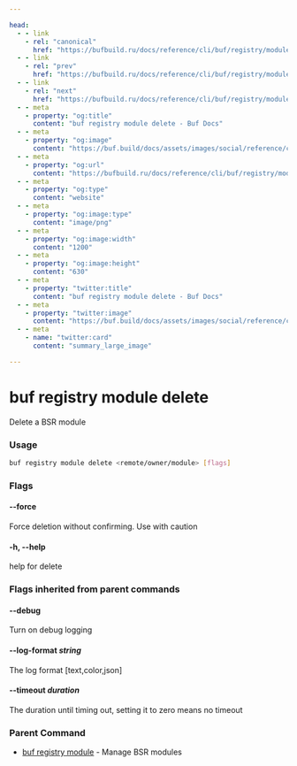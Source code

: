 ```yaml
---

head:
  - - link
    - rel: "canonical"
      href: "https://bufbuild.ru/docs/reference/cli/buf/registry/module/delete/"
  - - link
    - rel: "prev"
      href: "https://bufbuild.ru/docs/reference/cli/buf/registry/module/create/"
  - - link
    - rel: "next"
      href: "https://bufbuild.ru/docs/reference/cli/buf/registry/module/deprecate/"
  - - meta
    - property: "og:title"
      content: "buf registry module delete - Buf Docs"
  - - meta
    - property: "og:image"
      content: "https://buf.build/docs/assets/images/social/reference/cli/buf/registry/module/delete.png"
  - - meta
    - property: "og:url"
      content: "https://bufbuild.ru/docs/reference/cli/buf/registry/module/delete/"
  - - meta
    - property: "og:type"
      content: "website"
  - - meta
    - property: "og:image:type"
      content: "image/png"
  - - meta
    - property: "og:image:width"
      content: "1200"
  - - meta
    - property: "og:image:height"
      content: "630"
  - - meta
    - property: "twitter:title"
      content: "buf registry module delete - Buf Docs"
  - - meta
    - property: "twitter:image"
      content: "https://buf.build/docs/assets/images/social/reference/cli/buf/registry/module/delete.png"
  - - meta
    - name: "twitter:card"
      content: "summary_large_image"

---
```


# buf registry module delete

Delete a BSR module

### Usage

```sh
buf registry module delete <remote/owner/module> [flags]
```

### Flags

#### \--force

Force deletion without confirming. Use with caution

#### \-h, --help

help for delete

### Flags inherited from parent commands

#### \--debug

Turn on debug logging

#### \--log-format _string_

The log format \[text,color,json\]

#### \--timeout _duration_

The duration until timing out, setting it to zero means no timeout

### Parent Command

- [buf registry module](../) - Manage BSR modules
